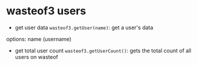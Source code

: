 # wasteof3 users

- get user data `wasteof3.getUser(name)`: get a user's data

options: name (username)
- get total user count `wasteof3.getUserCount()`: gets the total count of all users on wasteof